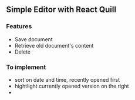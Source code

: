 ## Simple Editor with React Quill 

### Features 
* Save document 
* Retrieve old document's content
* Delete

### To implement 
* sort on date and time, recently opened first 
* hightlight currently opened version on the right 
* 
